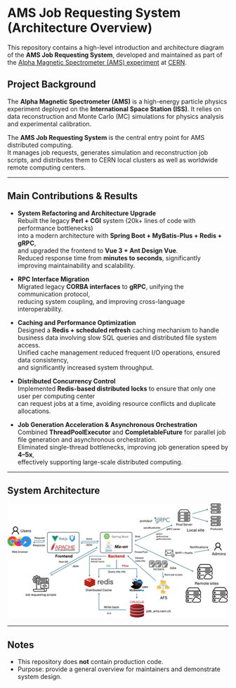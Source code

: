 # AMS Job Requesting System (Architecture Overview)

This repository contains a high-level introduction and architecture diagram
of the **AMS Job Requesting System**, developed and maintained as part of the
<a href="https://ams02.space/">Alpha Magnetic Spectrometer (AMS) experiment</a> at <a href="https://home.cern/">CERN</a>.

## Project Background

The **Alpha Magnetic Spectrometer (AMS)** is a high-energy particle physics experiment
deployed on the **International Space Station (ISS)**. It relies on data reconstruction
and Monte Carlo (MC) simulations for physics analysis and experimental calibration.  

The **AMS Job Requesting System** is the central entry point for AMS distributed computing.  
It manages job requests, generates simulation and reconstruction job scripts, and distributes
them to CERN local clusters as well as worldwide remote computing centers.

---

## Main Contributions & Results

- **System Refactoring and Architecture Upgrade**  
  Rebuilt the legacy **Perl + CGI** system (20k+ lines of code with performance bottlenecks)  
  into a modern architecture with **Spring Boot + MyBatis-Plus + Redis + gRPC**,  
  and upgraded the frontend to **Vue 3 + Ant Design Vue**.  
  Reduced response time from **minutes to seconds**, significantly improving maintainability and scalability.  

- **RPC Interface Migration**  
  Migrated legacy **CORBA interfaces** to **gRPC**, unifying the communication protocol,  
  reducing system coupling, and improving cross-language interoperability.  

- **Caching and Performance Optimization**  
  Designed a **Redis + scheduled refresh** caching mechanism to handle business data involving slow SQL queries and distributed file system access.  
  Unified cache management reduced frequent I/O operations, ensured data consistency,  
  and significantly increased system throughput.  

- **Distributed Concurrency Control**  
  Implemented **Redis-based distributed locks** to ensure that only one user per computing center  
  can request jobs at a time, avoiding resource conflicts and duplicate allocations.  

- **Job Generation Acceleration & Asynchronous Orchestration**  
  Combined **ThreadPoolExecutor** and **CompletableFuture** for parallel job file generation and asynchronous orchestration.  
  Eliminated single-thread bottlenecks, improving job generation speed by **4–5x**,  
  effectively supporting large-scale distributed computing.  

---

## System Architecture

![Architecture Diagram](./Architecture.jpg)

---

## Notes
- This repository does **not** contain production code.  
- Purpose: provide a general overview for maintainers and demonstrate system design.  
